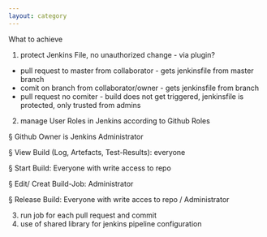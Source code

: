 ```yaml
---
layout: category
---
```


What to achieve

1. protect Jenkins File, no unauthorized change - via plugin?
* pull request to master from collaborator - gets jenkinsfile from master branch
* comit on branch from collaborator/owner - gets jenkinsfile from branch
* pull request no comiter - build does not get triggered, jenkinsfile is protected, only trusted from admins
2. manage User Roles in Jenkins according to Github Roles

  § Github Owner is Jenkins Administrator

  §  View Build (Log, Artefacts, Test-Results): everyone
  
  §  Start Build: Everyone with write access to repo
  
  §  Edit/ Creat Build-Job: Administrator
  
  §  Release Build: Everyone with write acces to repo / Administrator 

3. run job for each pull request and commit 
4. use of shared library for jenkins pipeline configuration
